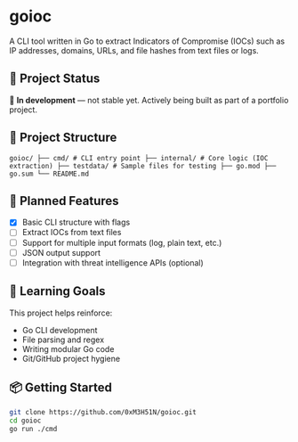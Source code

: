 # goioc

A CLI tool written in Go to extract Indicators of Compromise (IOCs) such as IP addresses, domains, URLs, and file hashes from text files or logs.

## 🔧 Project Status

🚧 **In development** — not stable yet. Actively being built as part of a portfolio project.

## 📁 Project Structure

``` goioc/ ├── cmd/ # CLI entry point ├── internal/ # Core logic (IOC extraction) ├── testdata/ # Sample files for testing ├── go.mod ├── go.sum └── README.md ```


## 🎯 Planned Features

- [x] Basic CLI structure with flags
- [ ] Extract IOCs from text files
- [ ] Support for multiple input formats (log, plain text, etc.)
- [ ] JSON output support
- [ ] Integration with threat intelligence APIs (optional)

## 🧠 Learning Goals

This project helps reinforce:

- Go CLI development
- File parsing and regex
- Writing modular Go code
- Git/GitHub project hygiene

## 📦 Getting Started

```bash
git clone https://github.com/0xM3H51N/goioc.git
cd goioc
go run ./cmd


